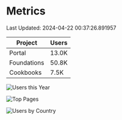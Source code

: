 # Metrics 

Last Updated: 2024-04-22 00:37:26.891957

| Project | Users |
| ----- | ----- |
| Portal | 13.0K |
| Foundations | 50.8K |
| Cookbooks | 7.5K |

![Users this Year](metrics/thisyear.png)

![Top Pages](metrics/toppages.png)

![Users by Country](metrics/bycountry.png)

